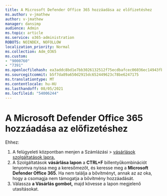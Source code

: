 ```yaml
---
title: A Microsoft Defender Office 365 hozzáadása az előfizetéshez
ms.author: v-jmathew
author: v-jmathew
manager: dansimp
audience: Admin
ms.topic: article
ms.service: o365-administration
ROBOTS: NOINDEX, NOFOLLOW
localization_priority: Normal
ms.collection: Adm_O365
ms.custom:
- "9000760"
- "7391"
ms.openlocfilehash: ea3addc8bd1e7bb3026132512f75ecdbafcec06036ec14943fb3aed554e25757
ms.sourcegitcommit: b5f7da89a650d2915dc652449623c78be6247175
ms.translationtype: MT
ms.contentlocale: hu-HU
ms.lasthandoff: 08/05/2021
ms.locfileid: "54006244"
---
```

# <a name="add-microsoft-defender-for-office-365-to-your-subscription"></a>A Microsoft Defender Office 365 hozzáadása az előfizetéshez

Ehhez:

1. A felügyeleti központban menjen a Számlázási  >  [vásárlások szolgáltatások lapra.](https://go.microsoft.com/fwlink/p/?linkid=868433)
2. A Szolgáltatások **vásárlása lapon** a **CTRL+F** billentyűkombinációt lenyomva nyissa meg a keresőmezőt, és keresse meg a **Microsoft Defender Office 365.** Ha nem találja a bővítményt, annak az az oka, hogy a csomagja nem támogatja a bővítmény hozzáadását.
3. Válassza **a Vásárlás gombot,** majd kövesse a lapon megjelenő utasításokat.
